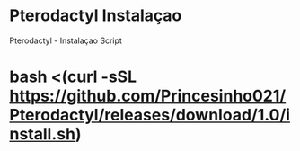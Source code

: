 # Pterodactyl Instalaçao
Pterodactyl - Instalaçao Script


# bash <(curl -sSL https://github.com/Princesinho021/Pterodactyl/releases/download/1.0/install.sh)
